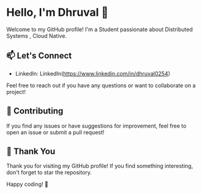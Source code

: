 # Hello, I'm Dhruval 👋

Welcome to my GitHub profile! I'm a Student passionate about Distributed Systems , Cloud Native.

<!--## 🌱 About Me

- 🎓 [Your Education Background]
- 💼 [Your Current Job/Position]
- 🌐 [Your Portfolio/Blog/Website]

## 🚀 Projects

Here are a few projects I'm proud of:

1. [Project Name 1](link-to-repo) - Brief description.
2. [Project Name 2](link-to-repo) - Brief description.
3. [Project Name 3](link-to-repo) - Brief description.

Feel free to explore more in my repositories!

## 🔧 Skills

- Programming Languages: [List your skills]
- Frameworks & Libraries: [List your skills]
- Tools & Technologies: [List your skills]-->

## 📫 Let's Connect

- LinkedIn: LinkedIn(https://www.linkedin.com/in/dhruval0254)
<!--- Twitter: [@YourTwitterHandle](link-to-twitter)-->

Feel free to reach out if you have any questions or want to collaborate on a project!

## 🤝 Contributing

If you find any issues or have suggestions for improvement, feel free to open an issue or submit a pull request!

## 🌟 Thank You

Thank you for visiting my GitHub profile! If you find something interesting, don't forget to star the repository.

Happy coding! 🚀
